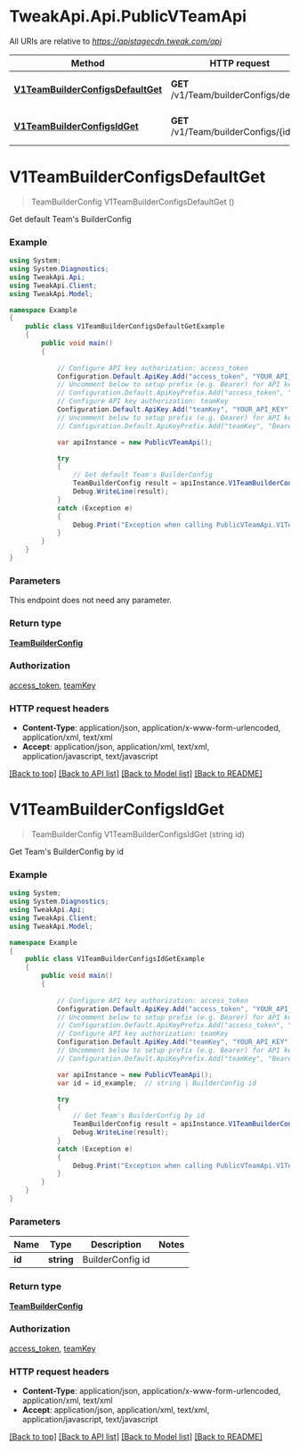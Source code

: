 # TweakApi.Api.PublicVTeamApi

All URIs are relative to *https://apistagecdn.tweak.com/api*

Method | HTTP request | Description
------------- | ------------- | -------------
[**V1TeamBuilderConfigsDefaultGet**](PublicVTeamApi.md#v1teambuilderconfigsdefaultget) | **GET** /v1/Team/builderConfigs/default | Get default Team&#39;s BuilderConfig
[**V1TeamBuilderConfigsIdGet**](PublicVTeamApi.md#v1teambuilderconfigsidget) | **GET** /v1/Team/builderConfigs/{id} | Get Team&#39;s BuilderConfig by id


<a name="v1teambuilderconfigsdefaultget"></a>
# **V1TeamBuilderConfigsDefaultGet**
> TeamBuilderConfig V1TeamBuilderConfigsDefaultGet ()

Get default Team's BuilderConfig

### Example
```csharp
using System;
using System.Diagnostics;
using TweakApi.Api;
using TweakApi.Client;
using TweakApi.Model;

namespace Example
{
    public class V1TeamBuilderConfigsDefaultGetExample
    {
        public void main()
        {
            
            // Configure API key authorization: access_token
            Configuration.Default.ApiKey.Add("access_token", "YOUR_API_KEY");
            // Uncomment below to setup prefix (e.g. Bearer) for API key, if needed
            // Configuration.Default.ApiKeyPrefix.Add("access_token", "Bearer");
            // Configure API key authorization: teamKey
            Configuration.Default.ApiKey.Add("teamKey", "YOUR_API_KEY");
            // Uncomment below to setup prefix (e.g. Bearer) for API key, if needed
            // Configuration.Default.ApiKeyPrefix.Add("teamKey", "Bearer");

            var apiInstance = new PublicVTeamApi();

            try
            {
                // Get default Team's BuilderConfig
                TeamBuilderConfig result = apiInstance.V1TeamBuilderConfigsDefaultGet();
                Debug.WriteLine(result);
            }
            catch (Exception e)
            {
                Debug.Print("Exception when calling PublicVTeamApi.V1TeamBuilderConfigsDefaultGet: " + e.Message );
            }
        }
    }
}
```

### Parameters
This endpoint does not need any parameter.

### Return type

[**TeamBuilderConfig**](TeamBuilderConfig.md)

### Authorization

[access_token](../README.md#access_token), [teamKey](../README.md#teamKey)

### HTTP request headers

 - **Content-Type**: application/json, application/x-www-form-urlencoded, application/xml, text/xml
 - **Accept**: application/json, application/xml, text/xml, application/javascript, text/javascript

[[Back to top]](#) [[Back to API list]](../README.md#documentation-for-api-endpoints) [[Back to Model list]](../README.md#documentation-for-models) [[Back to README]](../README.md)

<a name="v1teambuilderconfigsidget"></a>
# **V1TeamBuilderConfigsIdGet**
> TeamBuilderConfig V1TeamBuilderConfigsIdGet (string id)

Get Team's BuilderConfig by id

### Example
```csharp
using System;
using System.Diagnostics;
using TweakApi.Api;
using TweakApi.Client;
using TweakApi.Model;

namespace Example
{
    public class V1TeamBuilderConfigsIdGetExample
    {
        public void main()
        {
            
            // Configure API key authorization: access_token
            Configuration.Default.ApiKey.Add("access_token", "YOUR_API_KEY");
            // Uncomment below to setup prefix (e.g. Bearer) for API key, if needed
            // Configuration.Default.ApiKeyPrefix.Add("access_token", "Bearer");
            // Configure API key authorization: teamKey
            Configuration.Default.ApiKey.Add("teamKey", "YOUR_API_KEY");
            // Uncomment below to setup prefix (e.g. Bearer) for API key, if needed
            // Configuration.Default.ApiKeyPrefix.Add("teamKey", "Bearer");

            var apiInstance = new PublicVTeamApi();
            var id = id_example;  // string | BuilderConfig id

            try
            {
                // Get Team's BuilderConfig by id
                TeamBuilderConfig result = apiInstance.V1TeamBuilderConfigsIdGet(id);
                Debug.WriteLine(result);
            }
            catch (Exception e)
            {
                Debug.Print("Exception when calling PublicVTeamApi.V1TeamBuilderConfigsIdGet: " + e.Message );
            }
        }
    }
}
```

### Parameters

Name | Type | Description  | Notes
------------- | ------------- | ------------- | -------------
 **id** | **string**| BuilderConfig id | 

### Return type

[**TeamBuilderConfig**](TeamBuilderConfig.md)

### Authorization

[access_token](../README.md#access_token), [teamKey](../README.md#teamKey)

### HTTP request headers

 - **Content-Type**: application/json, application/x-www-form-urlencoded, application/xml, text/xml
 - **Accept**: application/json, application/xml, text/xml, application/javascript, text/javascript

[[Back to top]](#) [[Back to API list]](../README.md#documentation-for-api-endpoints) [[Back to Model list]](../README.md#documentation-for-models) [[Back to README]](../README.md)


